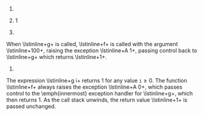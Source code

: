 1.
1. 1
  
1.
  
  When \lstinline+g+ is called, \lstinline+f+ is called with the argument \lstinline+100+, raising the
  exception \lstinline+A 1+, passing control back to \lstinline+g+ which returns \lstinline+1+.
  
1.
  
  The expression \lstinline+g i+ returns 1 for any value $\texttt{i} \ge 0$.  The function \lstinline+f+ always
  raises the exception \lstinline+A 0+, which passes control to the \emph{innermost} exception handler for
  \lstinline+g+, which then returns 1.  As the call stack unwinds, the return value \lstinline+1+ is passed unchanged.
  

